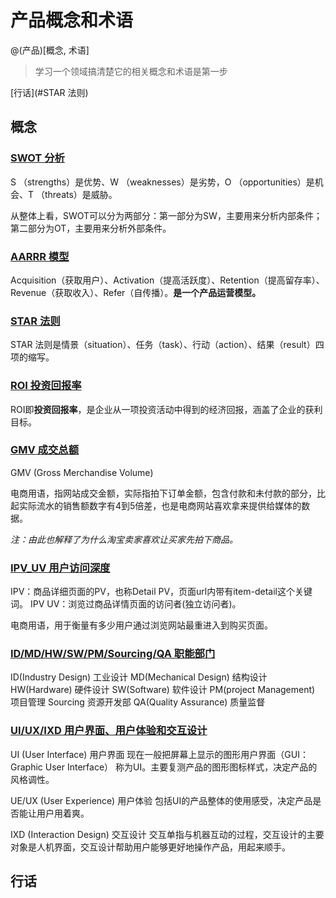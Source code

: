 # 产品概念和术语

@(产品)[概念, 术语]
> 学习一个领域搞清楚它的相关概念和术语是第一步

[行话](#STAR 法则)


## 概念



### [SWOT 分析](http://baike.baidu.com/link?url=auGBtjtWgC2XA1YgSPZbSQgvROnPtm5axrb51rvEAvqo7eNtLJcg3VeZ_QTwrzYbtDHGxHBO23mevQaOz_AXAkSzn3pDWrhh873JBRLEw3F1dko2bhMVf_ECxvE027A1WeLTB-Dbs_anfd8i9lXNZB75AhdX3yFe6btCmo3x6vW)

S （strengths）是优势、W （weaknesses）是劣势，O （opportunities）是机会、T （threats）是威胁。

从整体上看，SWOT可以分为两部分：第一部分为SW，主要用来分析内部条件；第二部分为OT，主要用来分析外部条件。

### [AARRR 模型](http://www.woshipm.com/operate/73142.html)

Acquisition（获取用户）、Activation（提高活跃度）、Retention（提高留存率）、Revenue（获取收入）、Refer（自传播）。**是一个产品运营模型。**

### [STAR 法则](http://baike.baidu.com/link?url=_fBNUvCvh-cu7H0St5fIRwV4saJQuaPc1pj5rD7FnOS61G3vCJBWqwCz2wYhKS9tVhKXsTlLA1XsaOZcb0V9jq)

STAR 法则是情景（situation）、任务（task）、行动（action）、结果（result）四项的缩写。

### [ROI 投资回报率](http://baike.baidu.com/link?url=SRUTZ9UT7LSZpySK7rCTH0Me9GZQJjXtAnhdjw6O2WG4AaXTW9xlqk6OoYbj4Rtlgv40puHIAoY7wLfABBx0oGc2MHoIYcOvYU8ituwTJ2IdZqhQO8RTbY7SPwKcWVJb)

ROI即**投资回报率**，是企业从一项投资活动中得到的经济回报，涵盖了企业的获利目标。

### [GMV 成交总额](https://www.zhihu.com/question/20146641)

GMV (Gross Merchandise Volume)

电商用语，指网站成交金额，实际指拍下订单金额，包含付款和未付款的部分，比起实际流水的销售额数字有4到5倍差，也是电商网站喜欢拿来提供给媒体的数据。

*注：由此也解释了为什么淘宝卖家喜欢让买家先拍下商品。*

### [IPV_UV 用户访问深度](http://zhidao.baidu.com/link?url=_0Dh2CyKgf3iiG0OVNvmUH5V4YunA-VndvRoT5XfaAq7UI1O4Z4zo_YWRpWlFwK5LVY0dSGaEPprLOYGQOB-JK)

IPV：商品详细页面的PV，也称Detail PV，页面url内带有item-detail这个关键词。
IPV UV：浏览过商品详情页面的访问者(独立访问者)。

电商用语，用于衡量有多少用户通过浏览网站最重进入到购买页面。

### [ID/MD/HW/SW/PM/Sourcing/QA	职能部门](http://blog.csdn.net/yiya1989/article/details/17339115)

ID(Industry Design)	工业设计
MD(Mechanical Design)	结构设计
HW(Hardware)	硬件设计
SW(Software) 软件设计
PM(project Management) 项目管理
Sourcing	资源开发部
QA(Quality Assurance) 质量监督

### [UI/UX/IXD 用户界面、用户体验和交互设计](https://www.zhihu.com/question/27928975)

UI (User Interface) 用户界面
现在一般把屏幕上显示的图形用户界面（GUI：Graphic User Interface） 称为UI。主要复测产品的图形图标样式，决定产品的风格调性。

UE/UX (User Experience) 用户体验
包括UI的产品整体的使用感受，决定产品是否能让用户用着爽。

IXD (Interaction Design) 交互设计
交互单指与机器互动的过程，交互设计的主要对象是人机界面，交互设计帮助用户能够更好地操作产品，用起来顺手。

## 行话
